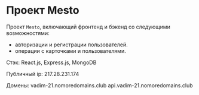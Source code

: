 # Проект Mesto
Проект `Mesto`, включающий фронтенд и бэкенд со следующими возможностями:
- авторизации и регистрации пользователей.
- операции с карточками и пользователями. 


Стэк: React.js, Express.js, MongoDB
  

Публичный ip: 217.28.231.174

Домены: vadim-21.nomoredomains.club
        api.vadim-21.nomoredomains.club
